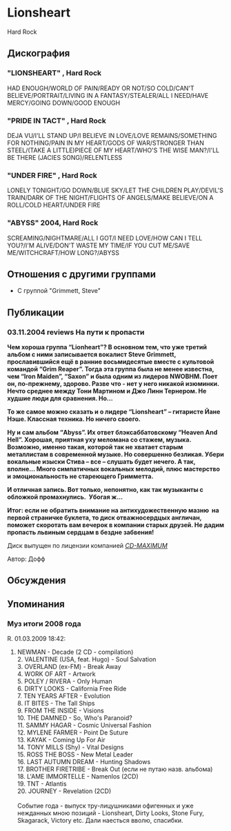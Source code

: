 # Lionsheart

Hard Rock

## Дискография

### "LIONSHEART" , Hard Rock

HAD ENOUGH/WORLD OF PAIN/READY OR NOT/SO COLD/CAN'T BELIEVE/PORTRAIT/LIVING IN A FANTASY/STEALER/ALL I NEED/HAVE MERCY/GOING DOWN/GOOD ENOUGH

### "PRIDE IN TACT" , Hard Rock

DEJA VU/I'LL STAND UP/I BELIEVE IN LOVE/LOVE REMAINS/SOMETHING FOR NOTHING/PAIN IN MY HEART/GODS OF WAR/STRONGER THAN STEEL/(TAKE A LITTLE)PIECE OF MY HEART/WHO'S THE WISE MAN?/I'LL BE THERE (JACIES SONG)/RELENTLESS

### "UNDER FIRE" , Hard Rock

LONELY TONIGHT/GO DOWN/BLUE SKY/LET THE CHILDREN PLAY/DEVIL'S TRAIN/DARK OF THE NIGHT/FLIGHTS OF ANGELS/MAKE BELIEVE/ON A ROLL/COLD HEART/UNDER FIRE

### "ABYSS" 2004, Hard Rock

SCREAMING/NIGHTMARE/ALL I GOT/I NEED LOVE/HOW CAN I TELL YOU?/I'M ALIVE/DON'T WASTE MY TIME/IF YOU CUT ME/SAVE ME/WITCHCRAFT/HOW LONG?/ABYSS


## Отношения с другими группами

* C группой "Grimmett, Steve" 

## Публикации

### 03.11.2004 reviews На пути к пропасти

<P><B>Чем хороша группа “Lionheart”? В основном тем, что уже третий альбом с ними записывается вокалист Steve Grimmett, прославившийся ещё в ранние восьмидесятые вместе с культовой командой “Grim Reaper”. Тогда эта группа была не менее известна, чем “Iron Maiden”, “Saxon” и была одним из лидеров NWOBHM. Поет он, по-прежнему, здорово. Разве что - нет у него никакой изюминки. Нечто среднее между Тони Мартином и Джо Линн Тернером. Не худшие люди для сравнения. Но…</B></P>
<P><B>То же самое можно сказать и о лидере “Lionsheart” – гитаристе Йане Нэше. Классная техника. Но ничего своего. </B></P>
<P><B>Ну и сам альбом “Abyss”. Их ответ блэксаббатовскому “Heaven And Hell”. Хорошая, приятная уху меломана со стажем, музыка. Возможно, именно такая, которой так не хватает старым металлистам в современной музыке. Но совершенно безликая. Убери вокальные изыски Стива – все – слушать будет нечего. А так, вполне… Много симпатичных вокальных мелодий, плюс мастерство и эмоциональность не стареющего Гримметта.</B></P>
<P><B>И отличная запись. Вот только, непонятно, как так музыканты с обложкой промахнулись.&nbsp; Убогая ж…</B></P>
<P><B>Итог: если не обратить внимание на антихудожественную мазню&nbsp; на первой страничке буклета, то диск отважносердцых англичан, поможет скоротать вам вечерок в компании старых друзей. Не дадим пропасть львиным сердцам в бездне забвения!</B></P>
<P>Диск выпущен по лицензии компанией <A href="http://www.cd-maximum.ru/"><U><I>CD-MAXIMUM</I></U></A></P>
Автор: Дофф


## Обсуждения


## Упоминания

### Муз итоги 2008 года

R. 01.03.2009 18:42:
1. NEWMAN - Decade (2 CD - compilation)<BR>2. VALENTINE (USA, feat. Hugo) - Soul Salvation<BR>3. OVERLAND (ex-FM) - Break Away<BR>4. WORK OF ART - Artwork<BR>5. POLEY / RIVERA - Only Human<BR>6. DIRTY LOOKS - California Free Ride<BR>7. TEN YEARS AFTER - Evolution<BR>8. IT BITES - The Tall Ships<BR>9. FROM THE INSIDE - Visions<BR>10. THE DAMNED - So, Who's Paranoid?<BR>11. SAMMY HAGAR - Cosmic Universal Fashion<BR>12. MYLENE FARMER - Point De Suture<BR>13. KAYAK - Coming Up For Air<BR>14. TONY MILLS (Shy) - Vital Designs<BR>15. ROSS THE BOSS - New Metal Leader<BR>16. LAST AUTUMN DREAM - Hunting Shadows<BR>17. BROTHER FIRETRIBE - Break Out (если не путаю назв. альбома)<BR>18. L'AME IMMORTELLE - Namenlos (2CD)<BR>19. TNT - Atlantis<BR>20. JOURNEY - Revelation (2CD)<BR><BR>Событие года - выпуск тру-лицушниками офигенных и уже нежданных мною позиций - Lionsheart, Dirty Looks, Stone Fury, Skagarack, Victory etc. Дали наесться вволю, спасибки.<BR>

